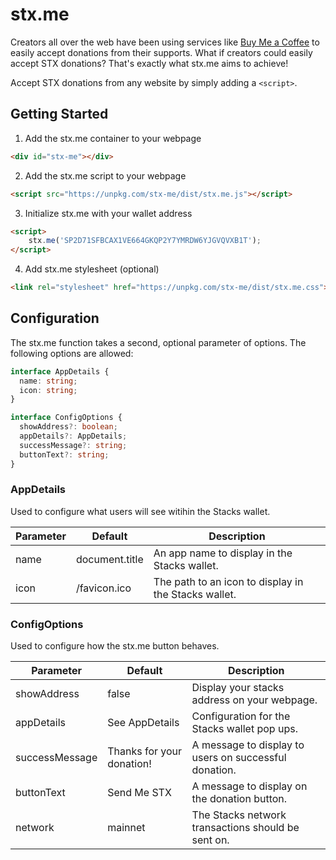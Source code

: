 # stx.me

Creators all over the web have been using services like [Buy Me a Coffee](https://www.buymeacoffee.com/) to easily accept donations from their supports. What if creators could easily accept STX donations? That's exactly what stx.me aims to achieve!

Accept STX donations from any website by simply adding a `<script>`.

## Getting Started

1. Add the stx.me container to your webpage

```html
<div id="stx-me"></div>
```

2. Add the stx.me script to your webpage

```html
<script src="https://unpkg.com/stx-me/dist/stx.me.js"></script>
```

3. Initialize stx.me with your wallet address


```html
<script>
    stx.me('SP2D71SFBCAX1VE664GKQP2Y7YMRDW6YJGVQVXB1T');
</script>
```

4. Add stx.me stylesheet (optional)

```html
<link rel="stylesheet" href="https://unpkg.com/stx-me/dist/stx.me.css"></link>
```

## Configuration

The stx.me function takes a second, optional parameter of options. The following options are allowed:

```typescript
interface AppDetails {
  name: string;
  icon: string;
}

interface ConfigOptions {
  showAddress?: boolean;
  appDetails?: AppDetails;
  successMessage?: string;
  buttonText?: string;
}
```

### AppDetails

Used to configure what users will see witihin the Stacks wallet.

| Parameter | Default        | Description                                          |
| --------- | -------------- | ---------------------------------------------------- |
| name      | document.title | An app name to display in the Stacks wallet.         |
| icon      | /favicon.ico   | The path to an icon to display in the Stacks wallet. |

### ConfigOptions

Used to configure how the stx.me button behaves.

| Parameter      | Default                   | Description                                           |
| -------------- | ------------------------- | ----------------------------------------------------- |
| showAddress    | false                     | Display your stacks address on your webpage.          |
| appDetails     | See AppDetails            | Configuration for the Stacks wallet pop ups.          |
| successMessage | Thanks for your donation! | A message to display to users on successful donation. |
| buttonText     | Send Me STX               | A message to display on the donation button.          |
| network        | mainnet                   | The Stacks network transactions should be sent on.    |
